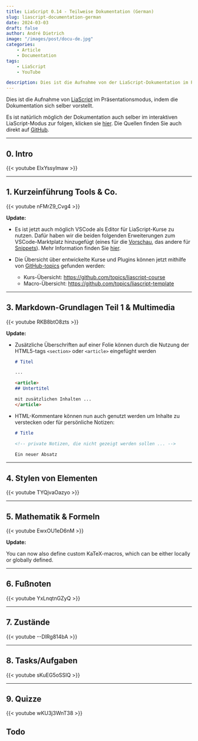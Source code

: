 ```yaml
---
title: LiaScript 0.14 - Teilweise Dokumentation (German)
slug: liascript-documentation-german
date: 2024-03-03
draft: false
author: André Dietrich
image: "/images/post/docu-de.jpg"
categories:
    - Article
    - Documentation
tags:
    - LiaScript
    - YouTube

description: Dies ist die Aufnahme von der LiaScript-Dokumentation im Präsentationsmodus, indem die Dokumentation sich selber vorstellt ;-)
---
```


Dies ist die Aufnahme von [LiaScript](https://LiaScript.github.io) im Präsentationsmodus, indem die Dokumentation sich selber vorstellt.

Es ist natürlich möglich der Dokumentation auch selber im interaktiven LiaScript-Modus zur folgen, klicken sie [hier](https://liascript.github.io/course/?https://raw.githubusercontent.com/liaScript/docs/master/README.md). Die Quellen finden Sie auch direkt auf [GitHub](https://github.com/liaScript/docs).

---

## 0. Intro

{{< youtube ElxYssylmaw >}}

---

## 1. Kurzeinführung Tools & Co.

{{< youtube nFMrZ9_Cvg4 >}}

__Update:__

- Es ist jetzt auch möglich VSCode als Editor für LiaScript-Kurse zu nutzen. Dafür haben wir die beiden folgenden Erweiterungen zum VSCode-Marktplatz hinzugefügt (eines für die [Vorschau](https://marketplace.visualstudio.com/items?itemName=LiaScript.liascript-preview), das andere für [Snippets](https://marketplace.visualstudio.com/items?itemName=LiaScript.liascript-snippets)).
  Mehr Information finden Sie [hier](https://aizac.herokuapp.com/install-visual-studio-code-with-liascript/).

- Die Übersicht über entwickelte Kurse und Plugins können jetzt mithilfe von [GitHub-topics](https://aizac.herokuapp.com/install-visual-studio-code-with-liascript/) gefunden werden:

  - Kurs-Übersicht: https://github.com/topics/liascript-course
  - Macro-Übersicht: https://github.com/topics/liascript-template

---

## 3. Markdown-Grundlagen Teil 1 & Multimedia

{{< youtube RKB8btO8zts >}}

__Update:__


* Zusätzliche Überschriften auf einer Folie können durch die Nutzung der HTML5-tags `<section>` oder `<article>` eingefüght werden

  ``` markdown
  # Titel

  ...

  <article>
  ## Untertitel

  mit zusätzlichen Inhalten ...
  </article>
  ```

* HTML-Kommentare können nun auch genutzt werden um Inhalte zu verstecken oder für persönliche Notizen:

  ``` markdown
  # Title

  <!-- private Notizen, die nicht gezeigt werden sollen ... -->

  Ein neuer Absatz
  ```

---
## 4. Stylen von Elementen

{{< youtube TYQjvaOazyo >}}

---

## 5. Mathematik & Formeln

{{< youtube EwxOU1eD6nM >}}

__Update:__

You can now also define custom KaTeX-macros, which can be either locally or globally defined.

---

## 6. Fußnoten

{{< youtube YxLnqtnGZyQ >}}

---

## 7. Zustände

{{< youtube --DlRg814bA >}}

---

## 8. Tasks/Aufgaben

{{< youtube sKuEG5oSSlQ >}}

---

## 9. Quizze

{{< youtube wKU3j3WnT38 >}}

## Todo